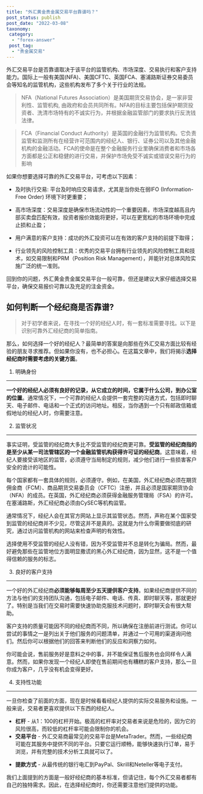 ```yaml
---
title: "外汇黄金贵金属交易平台靠谱吗？"
post_status: publish
post_date: "2022-03-08"
taxonomy:
 category: 
  - "forex-answer"
 post_tag: 
  - "贵金属交易"
---
```


外汇交易平台是否靠谱取决于该平台的监管机构、市场深度、交易执行和客户支持能力。国际上一般有美国(NFA)、美国CFTC、英国FCA、塞浦路斯证券交易委员会等知名的监管机构，这些机构发布了多个关于行业的法规。

> NFA（National Futures Association）是美国期货交易协会，是一家非营利性、监管机构, 由政府和会员共同所有。NFA的目标主要包括保护期货投资者、洗清市场特有的不诚实行为，并根据金融监管部门的要求执行反洗钱法律。

>FCA（Financial Conduct Authority）是英国的金融行为监管机构。它负责监管和监测所有在经营许可范围内的经纪人、银行、证券公司以及其他金融机构的金融活动。FCA的使命是在整个金融服务行业里确保消费者和市场各方面都是公正和稳健的进行交易，并保护市场免受不诚实或错误交易行为的影响

如果你想要选择可靠的外汇交易平台，可考虑以下因素：

- 及时执行交易: 平台及时响应交易请求，尤其是当你处在弱IFO (Information-Free Order) 环境下时更重要；

- 高市场深度：交易深度是确保市场流动性的一个重要因素，市场深度越高且内部买卖盘匹配有效，投资者报价效能将更好，可以在更宽松的市场环境中完成止损和止盈；

- 用户满意的客户支持：成功的外汇投资可以在有效的客户支持的前提下取得；

- 行业领先的风险控制工具：优秀的交易平台拥有行业领先的风险控制工具和技术，如交易限制和PRM（Position Risk Management），并能针对总体风险实施广泛的统一准则。

回到你的问题，外汇黄金贵金属交易平台一般可靠，但还是建议大家仔细选择交易平台，确保交易报价可靠以及充足的注金资金。

## 如何判断一个经纪商是否靠谱?

> 对于初学者来说，在寻找一个好的经纪人时，有一套标准需要寻找。以下是识别可靠外汇经纪商的简单指南。


那么，如何选择一个好的经纪人？最简单的答案是向那些在外汇交易方面比较有经验的朋友寻求推荐。但如果你没有，也不必担心。在这篇文章中，我们将揭示**选择经纪商时需要考虑的关键方面**。

1. 明确身份
----------

**一个好的经纪人必须有良好的记录，从它成立的时间，它属于什么公司，到办公室的位置**。通常情况下，一个可靠的经纪人会提供一套完整的沟通方式，包括即时聊天、电子邮件、电话和一个正式的访问地址。相反，当你遇到一个只有邮政信箱或假地址的经纪人时，你需要注意。

2. 监管状况
----------

事实证明，受监管的经纪商大多比不受监管的经纪商更可靠。**受监管的经纪商指的是至少从某一司法管辖区的一个金融监管机构获得许可证的经纪商**。这意味着，经纪人要接受该地区的监管，必须遵守当局制定的规则，减少他们进行一些损害客户安全的诡计的可能性。

每个国家都有一套具体的规则，必须遵守。例如，在美国，外汇经纪商必须在期货佣金商（FCM）、商品期货交易委员会（CFTC）注册，并且必须是国家期货协会（NFA）的成员。在英国，外汇经纪商必须获得金融服务管理局（FSA）的许可。在塞浦路斯，外汇经纪商必须由CySEC等机构监管。

通常情况下，经纪人会在其官方网站上显示其监管状态。然而，声称在某个国家受到监管的经纪商并不少见，尽管这并不是真的。这就是为什么你需要做彻底的研究，通过访问监管机构的网站来检查声明的有效性。

选择使用不受监管的经纪人没有错，因为不受监管并不总是转化为骗局。然而，最好避免那些在监管地位方面明显撒谎的黑心外汇经纪商，因为显然，这不是一个值得信赖的服务的标志。

3. 良好的客户支持
----------

一个好的外汇经纪商**必须能够每周至少五天提供客户支持**。如果经纪商提供不同的方法与他们的支持团队沟通，包括电子邮件、电话、传真、即时聊天等，那就更好了。特别是当我们在交易时需要快速协助克服技术问题时，即时聊天会有很大帮助。

客户支持的质量可能因不同的经纪商而不同，所以确保在注册前进行测试。你可以尝试的事情之一是列出关于他们服务的问题清单，并通过一个可用的渠道询问他们。然后你可以根据他们的回答来判断他们的反应和洞察力如何。

你可能会说，售前服务好是意料之中的事，并不能保证售后服务也会同样令人满意。然而，如果你发现一个经纪人即使在售前期间也有糟糕的客户支持，那么一旦你成为客户，几乎没有机会变得更好。

4. 支持性功能
----------

一旦你检查了前面的方面，现在是时候看看经纪人提供的实际交易服务和设施。一般来说，交易者更喜欢提供以下东西的经纪人。

- **杠杆** - 从1：100的杠杆开始。极高的杠杆率对交易者来说是危险的，因为它的风险很高，而较低的杠杆率可能会限制你的机会。 
- **交易平台** - 外汇交易商最常见的交易平台是MetaTrader。然而，一些经纪商可能在其服务中提供不同的平台。只要它运行顺畅，能够快速执行订单，易于浏览，并有完整的技术分析工具就可以了。
* **提款方式** - 从最传统的银行电汇到PayPal、Skrill和Neteller等电子支付。

我们上面提到的方面是一般好经纪商的基本标准，但请记住，每个外汇交易者都有自己的独特需求。因此，在选择经纪商时，你还需要注意他们提供的功能。